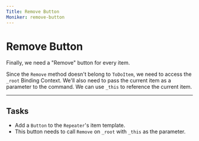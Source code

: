 ```yaml
---
Title: Remove Button
Moniker: remove-button
---
```


# Remove Button

Finally, we need a "Remove" button for every item.

Since the `Remove` method doesn't belong to `ToDoItem`, we need to access the `_root` Binding Context. We'll also need to pass the current item as a parameter to the command. We can use `_this` to reference the current item.

---

## Tasks

- Add a `Button` to the `Repeater`'s item template.
- This button needs to call `Remove` on `_root` with `_this` as the parameter.
